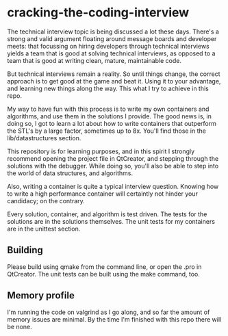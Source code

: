 # cracking-the-coding-interview

The technical interview topic is being discussed a lot these days. There's a strong and valid argument floating around message boards and developer meets: that focussing on hiring developers through technical interviews yields a team that is good at solving technical interviews, as opposed to a team that is good at writing clean, mature, maintainable code.

But technical interviews remain a reality. So until things change, the correct approach is to get good at the game and beat it. Using it to your advantage, and learning new things along the way. This what I try to achieve in this repo.

My way to have fun with this process is to write my own containers and algorithms, and use them in the solutions I provide. The good news is, in doing so, I got to learn a lot about how to write containers that outperform the STL's by a large factor, sometimes up to 8x. You'll find those in the lib/datastructures section.

This repository is for learning purposes, and in this spirit I strongly recommend opening the project file in QtCreator, and stepping through the solutions with the debugger. While doing so, you'll also be able to step into the world of data structures, and algorithms.

Also, writing a container is quite a typical interview question. Knowing how to write a high performance container will certaintly not hinder your candidacy; on the contrary.

Every solution, container, and algorithm is test driven. The tests for the solutions are in the solutions themselves. The unit tests for my containers are in the unittest section.

## Building

Please build using qmake from the command line, or open the .pro in QtCreator. The unit tests can be built using the make command, too.

## Memory profile

I'm running the code on valgrind as I go along, and so far the amount of memory issues are minimal. By the time I'm finished with this repo there will be none.
